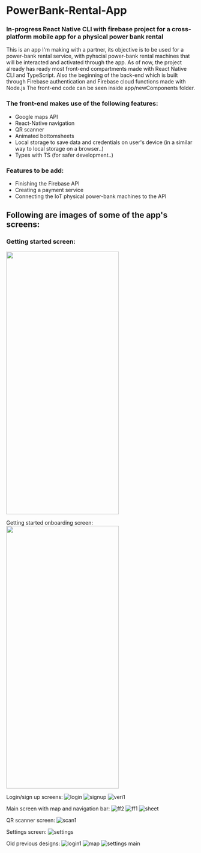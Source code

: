 # PowerBank-Rental-App
### In-progress React Native CLI with firebase project for a cross-platform mobile app for a physical power bank rental

This is an app I'm making with a partner, its objective is to be used for a power-bank rental service, with pyhscial power-bank rental machines that will be interacted and activated through the app.
As of now, the project already has ready most front-end compartments made with React Native CLI and TypeScript. Also the beginning of the back-end which is built through Firebase authentication and Firebase cloud functions made with Node.js
The front-end code can be seen inside app/newComponents folder.

### The front-end makes use of the following features:

* Google maps API
* React-Native navigation
* QR scanner
* Animated bottomsheets
* Local storage to save data and credentials on user's device (in a similar way to local storage on a browser..)
* Types with TS (for safer development..)

### Features to be add:

* Finishing the Firebase API
* Creating a payment service
* Connecting the IoT physical power-bank machines to the API

## Following are images of some of the app's screens:

### Getting started screen:
<img src="https://github.com/OmerK100/PowerBank-Rental-App/assets/139342166/d2d65dbd-c587-43ad-9c04-411c91d8f109" width=300 height=700 display="inline">

Getting started onboarding screen:
<img src="https://github.com/OmerK100/PowerBank-Rental-App/assets/139342166/a0dcea5f-a8f6-4f37-b1ec-710167c6a68a" width=300 height=700>

Login/sign up screens:
![login](https://github.com/OmerK100/PowerBank-Rental-App/assets/139342166/a5ea8f7a-e7e8-4ff1-a86d-27ae31e585c8)
![signup](https://github.com/OmerK100/PowerBank-Rental-App/assets/139342166/c102e6b3-055c-441c-b869-09ba852dd494)
![veri1](https://github.com/OmerK100/PowerBank-Rental-App/assets/139342166/3510fcd3-ddd1-4117-beb0-fae0daf2af4d)


Main screen with map and navigation bar:
![ff2](https://github.com/OmerK100/PowerBank-Rental-App/assets/139342166/f11e1c67-7554-44d1-a90f-5bf8b0aa7a66)
![ff1](https://github.com/OmerK100/PowerBank-Rental-App/assets/139342166/d4e3b4ba-ad48-44c7-a1bc-c334bf2fd692)
![sheet](https://github.com/OmerK100/PowerBank-Rental-App/assets/139342166/4b6e1214-3560-4496-965e-13d57d1ed140)


QR scanner screen:
![scan1](https://github.com/OmerK100/PowerBank-Rental-App/assets/139342166/e839580e-7175-4ba9-9720-c7f0b9cb259b)


Settings screen:
![settings](https://github.com/OmerK100/PowerBank-Rental-App/assets/139342166/c74f4b74-1113-4093-86b5-24fab97657c0)

Old previous designs:
![login1](https://github.com/OmerK100/PowerBank-Rental-App/assets/139342166/278c8b15-af2f-450d-a202-6e252c319f00)
![map](https://github.com/OmerK100/PowerBank-Rental-App/assets/139342166/c591bf7a-8fce-4e44-947b-2d3ec90a83ea)
![settings main](https://github.com/OmerK100/PowerBank-Rental-App/assets/139342166/6e1e290f-9c02-44e4-bccb-4602650ae81d)





